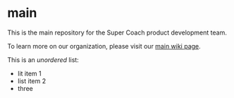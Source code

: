 main
====

This is the main repository for the Super Coach product development team.

To learn more on our organization, please visit our [main wiki page](https://github.com/SCoach/main/wiki).

This is an _unordered_ list:
- lit item 1
- list item 2
- three
